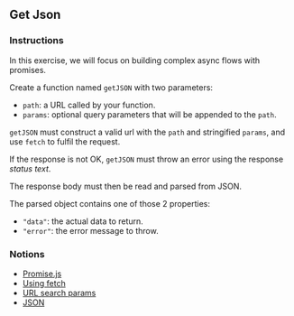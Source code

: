 ## Get Json

### Instructions

In this exercise, we will focus on building complex async flows with promises.

Create a function named `getJSON` with two parameters:
- `path`: a URL called by your function.
- `params`: optional query parameters that will be appended to the `path`.

`getJSON` must construct a valid url with the `path` and stringified `params`, and use `fetch` to fulfil the request.

If the response is not OK, `getJSON` must throw an error using the response _status text_.

The response body must then be read and parsed from JSON.

The parsed object contains one of those 2 properties:
- `"data"`: the actual data to return.
- `"error"`: the error message to throw.

### Notions

- [Promise.js](https://nan-academy.github.io/js-training/examples/promise.js)
- [Using fetch](https://devdocs.io/dom/fetch_api/using_fetch)
- [URL search params](https://devdocs.io/dom/urlsearchparams)
- [JSON](https://devdocs.io/javascript/global_objects/json)
